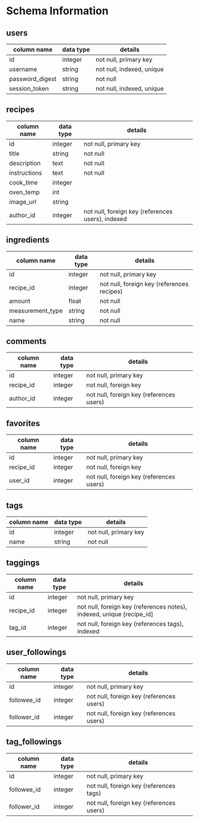 # Schema Information

## users
column name     | data type | details
----------------|-----------|-----------------------
id              | integer   | not null, primary key
username        | string    | not null, indexed, unique
password_digest | string    | not null
session_token   | string    | not null, indexed, unique

## recipes
column name | data type | details
------------|-----------|-----------------------
id          | integer   | not null, primary key
title       | string    | not null
description | text      | not null
instructions | text      | not null
cook_time | integer |
oven_temp | int |
image_url| string |
author_id   | integer   | not null, foreign key (references users), indexed

## ingredients
column name | data type | details
------------|-----------|-----------------------
id          | integer   | not null, primary key
recipe_id     | integer   | not null, foreign key (references recipes)
amount | float | not null
measurement_type | string | not null
name | string | not null

## comments
column name | data type | details
------------|-----------|-----------------------
id          | integer   | not null, primary key
recipe_id     | integer   | not null, foreign key
author_id     | integer   | not null, foreign key (references users)

## favorites
column name | data type | details
------------|-----------|-----------------------
id          | integer   | not null, primary key
recipe_id     | integer   | not null, foreign key
user_id     | integer   | not null, foreign key (references users)

## tags
column name | data type | details
------------|-----------|-----------------------
id          | integer   | not null, primary key
name        | string    | not null

## taggings
column name | data type | details
------------|-----------|-----------------------
id          | integer   | not null, primary key
recipe_id     | integer   | not null, foreign key (references notes), indexed, unique [recipe_id]
tag_id      | integer   | not null, foreign key (references tags), indexed

## user_followings
column name | data type | details
------------|-----------|-----------------------
id          | integer   | not null, primary key
followee_id     | integer   | not null, foreign key (references users)
follower_id     | integer   | not null, foreign key (references users)

## tag_followings
column name | data type | details
------------|-----------|-----------------------
id          | integer   | not null, primary key
followee_id     | integer   | not null, foreign key (references tags)
follower_id     | integer   | not null, foreign key (references users)
